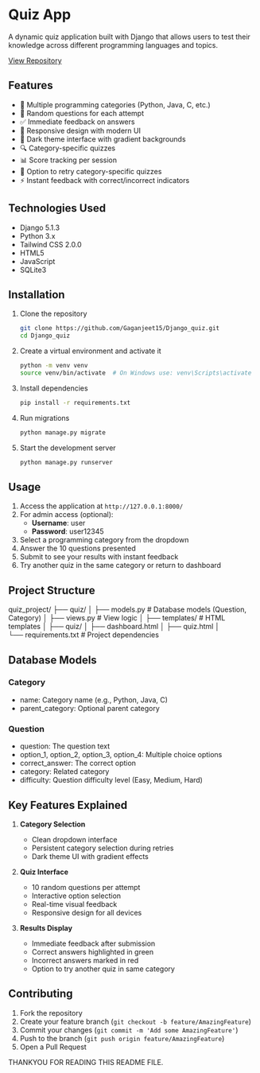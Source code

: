 # Quiz App

A dynamic quiz application built with Django that allows users to test their knowledge across different programming languages and topics.

[View Repository](https://github.com/Gaganjeet15/Django_quiz.git)

## Features

- 🎯 Multiple programming categories (Python, Java, C, etc.)
- 🔄 Random questions for each attempt
- ✅ Immediate feedback on answers
- 📱 Responsive design with modern UI
- 🎨 Dark theme interface with gradient backgrounds
- 🔍 Category-specific quizzes
- 📊 Score tracking per session
- 🔄 Option to retry category-specific quizzes
- ⚡ Instant feedback with correct/incorrect indicators

## Technologies Used

- Django 5.1.3
- Python 3.x
- Tailwind CSS 2.0.0
- HTML5
- JavaScript
- SQLite3

## Installation

1. Clone the repository
   ```bash
   git clone https://github.com/Gaganjeet15/Django_quiz.git
   cd Django_quiz
   ```

2. Create a virtual environment and activate it
   ```bash
   python -m venv venv
   source venv/bin/activate  # On Windows use: venv\Scripts\activate
   ```

3. Install dependencies
   ```bash
   pip install -r requirements.txt
   ```

4. Run migrations
   ```bash
   python manage.py migrate
   ```

5. Start the development server
   ```bash
   python manage.py runserver
   ```

## Usage

1. Access the application at `http://127.0.0.1:8000/`
2. For admin access (optional):
   - **Username**: user
   - **Password**: user12345
3. Select a programming category from the dropdown
4. Answer the 10 questions presented
5. Submit to see your results with instant feedback
6. Try another quiz in the same category or return to dashboard

## Project Structure

quiz_project/
├── quiz/
│   ├── models.py          # Database models (Question, Category)
│   ├── views.py           # View logic
│   ├── templates/         # HTML templates
│      ├── quiz/
│          ├── dashboard.html
│          ├── quiz.html
│   
└── requirements.txt      # Project dependencies

## Database Models

### Category
- name: Category name (e.g., Python, Java, C)
- parent_category: Optional parent category

### Question
- question: The question text
- option_1, option_2, option_3, option_4: Multiple choice options
- correct_answer: The correct option
- category: Related category
- difficulty: Question difficulty level (Easy, Medium, Hard)

## Key Features Explained

1. **Category Selection**
   - Clean dropdown interface
   - Persistent category selection during retries
   - Dark theme UI with gradient effects

2. **Quiz Interface**
   - 10 random questions per attempt
   - Interactive option selection
   - Real-time visual feedback
   - Responsive design for all devices

3. **Results Display**
   - Immediate feedback after submission
   - Correct answers highlighted in green
   - Incorrect answers marked in red
   - Option to try another quiz in same category

## Contributing

1. Fork the repository
2. Create your feature branch (`git checkout -b feature/AmazingFeature`)
3. Commit your changes (`git commit -m 'Add some AmazingFeature'`)
4. Push to the branch (`git push origin feature/AmazingFeature`)
5. Open a Pull Request

THANKYOU FOR READING THIS README FILE.
